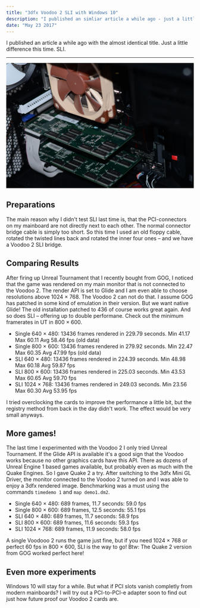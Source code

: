 ```yaml
---
title: "3dfx Voodoo 2 SLI with Windows 10"
description: "I published an simliar article a while ago - just a little difference this time. SLI"
date: "May 23 2017"
---
```

I published an article a while ago with the almost identical title. Just a little difference this time. SLI.

---

![3dfx Voodoo2 SLI WIndows 10](./3dfx-Voodoo-2-SLI-WIndows-10_2.jpg)

## Preparations

The main reason why I didn't test SLI last time is, that the PCI-connectors on my mainboard are not directly next to each other. The normal connector bridge cable is simply too short. So this time I used an old floppy cable, rotated the twisted lines back and rotated the inner four ones – and we have a Voodoo 2 SLI bridge.

## Comparing Results

After firing up Unreal Tournament that I recently bought from GOG, I noticed that the game was rendered on my main monitor that is not connected to the Voodoo 2. The render API is set to Glide and I am even able to choose resolutions above 1024 × 768. The Voodoo 2 can not do that. I assume GOG has patched in some kind of emulation in their version. But we want native Glide! The old installation patched to 436 of course works great again. And so does SLI – offering up to double performane. Check out the minimum framerates in UT in 800 × 600.

* Single 640 × 480: 13436 frames rendered in 229.79 seconds. Min 41.17 Max 60.11 Avg 58.46 fps (old data)
* Single 800 × 600: 13436 frames rendered in 279.92 seconds. Min 22.47 Max 60.35 Avg 47.99 fps (old data)
* SLI 640 × 480: 13436 frames rendered in 224.39 seconds. Min 48.98 Max 60.18 Avg 59.87 fps
* SLI 800 × 600: 13436 frames rendered in 225.03 seconds. Min 43.53 Max 60.65 Avg 59.70 fps
* SLI 1024 × 768: 13436 frames rendered in 249.03 seconds. Min 23.56 Max 60.30 Avg 53.95 fps

I tried overclocking the cards to improve the performance a little bit, but the registry method from back in the day didn't work. The effect would be very small anyways.

## More games!

The last time I experimented with the Voodoo 2 I only tried Unreal Tournament. If the Glide API is available it's a good sign that the Voodoo works because no other graphics cards have this API. There as dozens of Unreal Engine 1 based games available, but probably even as much with the Quake Engines. So I gave Quake 2 a try. After switching to the 3dfx Mini GL Driver, the monitor connected to the Voodoo 2 turned on and I was able to enjoy a 3dfx rendered image. Benchmarking was a must using the commands `timedemo 1` and `map demo1.dm2`.

* Single 640 × 480: 689 frames, 11.7 seconds: 59.0 fps
* Single 800 × 600: 689 frames, 12.5 seconds: 55.1 fps
* SLI 640 × 480: 689 frames, 11.7 seconds: 58.9 fps
* SLI 800 × 600: 689 frames, 11.6 seconds: 59.3 fps
* SLI 1024 × 768: 689 frames, 11.9 seconds: 58.0 fps

A single Voodooo 2 runs the game just fine, but if you need 1024 × 768 or perfect 60 fps in 800 × 600, SLI is the way to go! Btw: The Quake 2 version from GOG worked perfect here!

## Even more experiments

Windows 10 will stay for a while. But what if PCI slots vanish completly from modern mainboards? I will try out a PCI-to-PCI-e adapter soon to find out just how future proof our Voodoo 2 cards are.